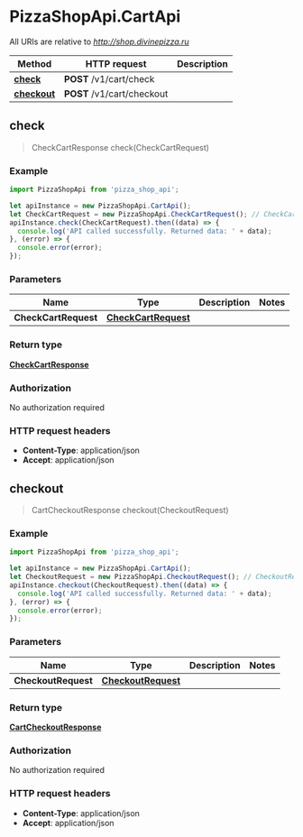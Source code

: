 # PizzaShopApi.CartApi

All URIs are relative to *http://shop.divinepizza.ru*

Method | HTTP request | Description
------------- | ------------- | -------------
[**check**](CartApi.md#check) | **POST** /v1/cart/check | 
[**checkout**](CartApi.md#checkout) | **POST** /v1/cart/checkout | 



## check

> CheckCartResponse check(CheckCartRequest)



### Example

```javascript
import PizzaShopApi from 'pizza_shop_api';

let apiInstance = new PizzaShopApi.CartApi();
let CheckCartRequest = new PizzaShopApi.CheckCartRequest(); // CheckCartRequest | 
apiInstance.check(CheckCartRequest).then((data) => {
  console.log('API called successfully. Returned data: ' + data);
}, (error) => {
  console.error(error);
});

```

### Parameters


Name | Type | Description  | Notes
------------- | ------------- | ------------- | -------------
 **CheckCartRequest** | [**CheckCartRequest**](CheckCartRequest.md)|  | 

### Return type

[**CheckCartResponse**](CheckCartResponse.md)

### Authorization

No authorization required

### HTTP request headers

- **Content-Type**: application/json
- **Accept**: application/json


## checkout

> CartCheckoutResponse checkout(CheckoutRequest)



### Example

```javascript
import PizzaShopApi from 'pizza_shop_api';

let apiInstance = new PizzaShopApi.CartApi();
let CheckoutRequest = new PizzaShopApi.CheckoutRequest(); // CheckoutRequest | 
apiInstance.checkout(CheckoutRequest).then((data) => {
  console.log('API called successfully. Returned data: ' + data);
}, (error) => {
  console.error(error);
});

```

### Parameters


Name | Type | Description  | Notes
------------- | ------------- | ------------- | -------------
 **CheckoutRequest** | [**CheckoutRequest**](CheckoutRequest.md)|  | 

### Return type

[**CartCheckoutResponse**](CartCheckoutResponse.md)

### Authorization

No authorization required

### HTTP request headers

- **Content-Type**: application/json
- **Accept**: application/json

